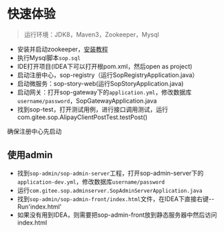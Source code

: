 # 快速体验

> 运行环境：JDK8，Maven3，Zookeeper，Mysql

- 安装并启动zookeeper，[安装教程](http://zookeeper.apache.org/doc/r3.4.13/zookeeperStarted.html)
- 执行Mysql脚本`sop.sql`
- IDE打开项目(IDEA下可以打开根pom.xml，然后open as project)
- 启动注册中心，sop-registry（运行SopRegistryApplication.java）
- 启动微服务：sop-story-web(运行SopStoryApplication.java)
- 启动网关：打开sop-gateway下的`application.yml`，修改数据库`username/password`，SopGatewayApplication.java
- 找到sop-test，打开测试用例，进行接口调用测试，运行com.gitee.sop.AlipayClientPostTest.testPost()

确保注册中心先启动

## 使用admin

- 找到`sop-admin/sop-admin-server`工程，打开sop-admin-server下的`application-dev.yml`，修改数据库`username/password`
- 运行`com.gitee.sop.adminserver.SopAdminServerApplication.java`
- 找到`sop-admin/sop-admin-front/index.html`文件，在IDEA下直接右键--Run'index.html'
- 如果没有用到IDEA，则需要把sop-admin-front放到静态服务器中然后访问index.html


